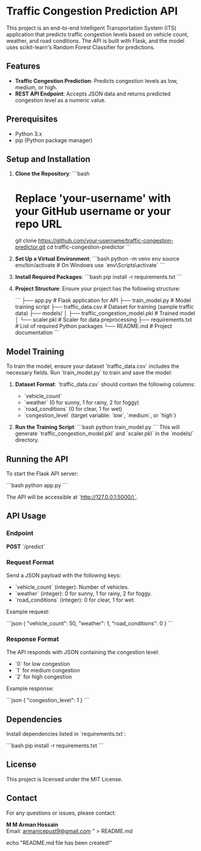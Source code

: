 

# Traffic Congestion Prediction API

This project is an end-to-end Intelligent Transportation System (ITS) application that predicts traffic congestion levels based on vehicle count, weather, and road conditions. The API is built with Flask, and the model uses scikit-learn's Random Forest Classifier for predictions.

## Features

- **Traffic Congestion Prediction**: Predicts congestion levels as low, medium, or high.
- **REST API Endpoint**: Accepts JSON data and returns predicted congestion level as a numeric value.

## Prerequisites

- Python 3.x
- pip (Python package manager)

## Setup and Installation

1. **Clone the Repository**:
   \`\`\`bash
   # Replace 'your-username' with your GitHub username or your repo URL
   git clone https://github.com/your-username/traffic-congestion-predictor.git
   cd traffic-congestion-predictor
   \`\`\`

2. **Set Up a Virtual Environment**:
   \`\`\`bash
   python -m venv env
   source env/bin/activate  # On Windows use \`env\\Scripts\\activate\`
   \`\`\`

3. **Install Required Packages**:
   \`\`\`bash
   pip install -r requirements.txt
   \`\`\`

4. **Project Structure**:
   Ensure your project has the following structure:

   \`\`\`
   ├── app.py                  # Flask application for API
   ├── train_model.py          # Model training script
   ├── traffic_data.csv        # Dataset for training (sample traffic data)
   ├── models/
   │   ├── traffic_congestion_model.pkl  # Trained model
   │   └── scaler.pkl                    # Scaler for data preprocessing
   ├── requirements.txt       # List of required Python packages
   └── README.md              # Project documentation
   \`\`\`

## Model Training

To train the model, ensure your dataset \`traffic_data.csv\` includes the necessary fields. Run \`train_model.py\` to train and save the model:

1. **Dataset Format**: \`traffic_data.csv\` should contain the following columns:
   - \`vehicle_count\`
   - \`weather\` (0 for sunny, 1 for rainy, 2 for foggy)
   - \`road_conditions\` (0 for clear, 1 for wet)
   - \`congestion_level\` (target variable: \`low\`, \`medium\`, or \`high\`)

2. **Run the Training Script**:
   \`\`\`bash
   python train_model.py
   \`\`\`
   This will generate \`traffic_congestion_model.pkl\` and \`scaler.pkl\` in the \`models/\` directory.

## Running the API

To start the Flask API server:

\`\`\`bash
python app.py
\`\`\`

The API will be accessible at \`http://127.0.0.1:5000/\`.

## API Usage

### Endpoint

**POST** \`/predict\`

### Request Format

Send a JSON payload with the following keys:

- \`vehicle_count\` (integer): Number of vehicles.
- \`weather\` (integer): 0 for sunny, 1 for rainy, 2 for foggy.
- \`road_conditions\` (integer): 0 for clear, 1 for wet.

Example request:

\`\`\`json
{
    "vehicle_count": 50,
    "weather": 1,
    "road_conditions": 0
}
\`\`\`

### Response Format

The API responds with JSON containing the congestion level:

- \`0\` for low congestion
- \`1\` for medium congestion
- \`2\` for high congestion

Example response:

\`\`\`json
{
    "congestion_level": 1
}
\`\`\`

## Dependencies

Install dependencies listed in \`requirements.txt\`:

\`\`\`bash
pip install -r requirements.txt
\`\`\`

## License

This project is licensed under the MIT License.

## Contact

For any questions or issues, please contact:

**M M Arman Hossain**  
Email: [armanicepust9@gmail.com](mailto:armanicepust9@gmail.com)
" > README.md

echo "README.md file has been created!"
